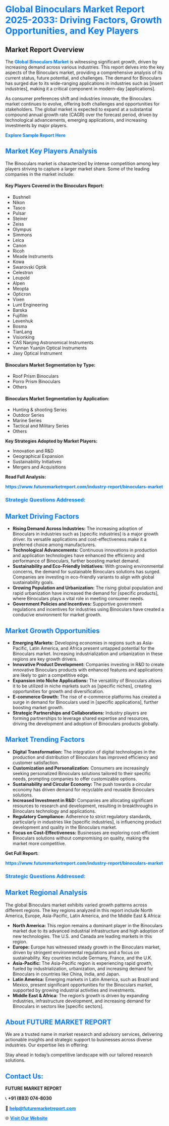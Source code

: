 <h1 style="color: #007BFF;">Global Binoculars Market Report 2025-2033: Driving Factors, Growth Opportunities, and Key Players</h1>

<section id="overview">
<h2>Market Report Overview</h2>
<p>The <a href="https://www.futuremarketreport.com/industry-report/binoculars-market" style="color: #007BFF; text-decoration: none;"><strong>Global Binoculars Market</strong></a> is witnessing significant growth, driven by increasing demand across various industries. This report delves into the key aspects of the Binoculars market, providing a comprehensive analysis of its current status, future potential, and challenges. The demand for Binoculars has surged due to its wide-ranging applications in industries such as [insert industries], making it a critical component in modern-day [applications].</p>
<p>As consumer preferences shift and industries innovate, the Binoculars market continues to evolve, offering both challenges and opportunities for stakeholders. The global market is expected to expand at a substantial compound annual growth rate (CAGR) over the forecast period, driven by technological advancements, emerging applications, and increasing investments by major players.</p>
</section>

<section id="overview">
<p><a href="https://www.futuremarketreport.com/request-sample/reportId=97937" style="color: #007BFF; text-decoration: none;"><strong>Explore Sample Report Here</strong></a></p>
</section>

<section id="key-players">
<h2 style="color: #007BFF;">Market Key Players Analysis</h2>
<p>The Binoculars market is characterized by intense competition among key players striving to capture a larger market share. Some of the leading companies in the market include:</p>
<h4>Key Players Covered in the Binoculars Report:</h4>
<ul><li>Bushnell</li><li>Nikon</li><li>Tasco</li><li>Pulsar</li><li>Steiner</li><li>Zeiss</li><li>Olympus</li><li>Simmons</li><li>Leica</li><li>Canon</li><li>Ricoh</li><li>Meade Instruments</li><li>Kowa</li><li>Swarovski Optik</li><li>Celestron</li><li>Leupold</li><li>Alpen</li><li>Meopta</li><li>Opticron</li><li>Vixen</li><li>Lunt Engineering</li><li>Barska</li><li>Fujifilm</li><li>Levenhuk</li><li>Bosma</li><li>TianLang</li><li>Visionking</li><li>CAS Nanjing Astronomical Instruments</li><li>Yunnan Yuanjin Optical Instruments</li><li>Jaxy Optical Instrument</li></ul>
<h4>Binoculars Market Segmentation by Type:</h4>
<ul><li>Roof Prism Binoculars</li><li>Porro Prism Binoculars</li><li>Others</li></ul>

<h4>Binoculars Market Segmentation by Application:</h4>
<ul><li>Hunting &amp; shooting Series</li><li>Outdoor Series</li><li>Marine Series</li><li>Tactical and Military Series</li><li>Others</li></ul>
<p><strong>Key Strategies Adopted by Market Players:</strong></p>
<ul>
<li>Innovation and R&D</li>
<li>Geographical Expansion</li>
<li>Sustainability Initiatives</li>
<li>Mergers and Acquisitions</li>
</ul>
</section>

<section>
<p><strong>Read Full Analysis: </strong></p><a href="https://www.futuremarketreport.com/industry-report/binoculars-market" style="color: #007BFF; text-decoration: none;"><strong>https://www.futuremarketreport.com/industry-report/binoculars-market</strong></a>
<h3 style="color: #007BFF;">Strategic Questions Addressed:</h3>
</section>

<section id="driving-factors">
<h2 style="color: #007BFF;">Market Driving Factors</h2>
<ul>
<li><strong>Rising Demand Across Industries:</strong> The increasing adoption of Binoculars in industries such as [specific industries] is a major growth driver. Its versatile applications and cost-effectiveness make it a preferred choice among manufacturers.</li>
<li><strong>Technological Advancements:</strong> Continuous innovations in production and application technologies have enhanced the efficiency and performance of Binoculars, further boosting market demand.</li>
<li><strong>Sustainability and Eco-Friendly Initiatives:</strong> With growing environmental concerns, the demand for sustainable Binoculars solutions has surged. Companies are investing in eco-friendly variants to align with global sustainability goals.</li>
<li><strong>Growing Population and Urbanization:</strong> The rising global population and rapid urbanization have increased the demand for [specific products], where Binoculars plays a vital role in meeting consumer needs.</li>
<li><strong>Government Policies and Incentives:</strong> Supportive government regulations and incentives for industries using Binoculars have created a conducive environment for market growth.</li>
</ul>
</section>

<section id="growth-opportunities">
<h2 style="color: #007BFF;">Market Growth Opportunities</h2>
<ul>
<li><strong>Emerging Markets:</strong> Developing economies in regions such as Asia-Pacific, Latin America, and Africa present untapped potential for the Binoculars market. Increasing industrialization and urbanization in these regions are key growth drivers.</li>
<li><strong>Innovative Product Development:</strong> Companies investing in R&D to create innovative Binoculars products with enhanced features and applications are likely to gain a competitive edge.</li>
<li><strong>Expansion into Niche Applications:</strong> The versatility of Binoculars allows it to be utilized in niche markets such as [specific niches], creating opportunities for growth and diversification.</li>
<li><strong>E-commerce Growth:</strong> The rise of e-commerce platforms has created a surge in demand for Binoculars used in [specific applications], further boosting market growth.</li>
<li><strong>Strategic Partnerships and Collaborations:</strong> Industry players are forming partnerships to leverage shared expertise and resources, driving the development and adoption of Binoculars products globally.</li>
</ul>
</section>

<section id="trending-factors">
<h2 style="color: #007BFF;">Market Trending Factors</h2>
<ul>
<li><strong>Digital Transformation:</strong> The integration of digital technologies in the production and distribution of Binoculars has improved efficiency and customer satisfaction.</li>
<li><strong>Customization and Personalization:</strong> Consumers are increasingly seeking personalized Binoculars solutions tailored to their specific needs, prompting companies to offer customizable options.</li>
<li><strong>Sustainability and Circular Economy:</strong> The push towards a circular economy has driven demand for recyclable and reusable Binoculars solutions.</li>
<li><strong>Increased Investment in R&D:</strong> Companies are allocating significant resources to research and development, resulting in breakthroughs in Binoculars technology and applications.</li>
<li><strong>Regulatory Compliance:</strong> Adherence to strict regulatory standards, particularly in industries like [specific industries], is influencing product development and quality in the Binoculars market.</li>
<li><strong>Focus on Cost-Effectiveness:</strong> Businesses are exploring cost-efficient Binoculars solutions without compromising on quality, making the market more competitive.</li>
</ul>
</section>

<section>
<p><strong>Get Full Report: </strong></p><a href="https://www.futuremarketreport.com/industry-report/binoculars-market" style="color: #007BFF; text-decoration: none;"><strong>https://www.futuremarketreport.com/industry-report/binoculars-market</strong></a>
<h3 style="color: #007BFF;">Strategic Questions Addressed:</h3>
</section>


<section id="regional-analysis">
<h2 style="color: #007BFF;">Market Regional Analysis</h2>
<p>The global Binoculars market exhibits varied growth patterns across different regions. The key regions analyzed in this report include North America, Europe, Asia-Pacific, Latin America, and the Middle East & Africa:</p>
<ul>
<li><strong>North America:</strong> This region remains a dominant player in the Binoculars market due to its advanced industrial infrastructure and high adoption of new technologies. The U.S. and Canada are leading markets in this region.</li>
<li><strong>Europe:</strong> Europe has witnessed steady growth in the Binoculars market, driven by stringent environmental regulations and a focus on sustainability. Key countries include Germany, France, and the U.K.</li>
<li><strong>Asia-Pacific:</strong> The Asia-Pacific region is experiencing rapid growth, fueled by industrialization, urbanization, and increasing demand for Binoculars in countries like China, India, and Japan.</li>
<li><strong>Latin America:</strong> Emerging markets in Latin America, such as Brazil and Mexico, present significant opportunities for the Binoculars market, supported by growing industrial activities and investments.</li>
<li><strong>Middle East & Africa:</strong> The region’s growth is driven by expanding industries, infrastructure development, and increasing demand for Binoculars in sectors like [specific sectors].</li>
</ul>
</section>

<footer>
<h2 style="color: #007BFF;">About FUTURE MARKET REPORT</h2>
<p>We are a trusted name in market research and advisory services, delivering actionable insights and strategic support to businesses across diverse industries. Our expertise lies in offering:</p>

<p>Stay ahead in today’s competitive landscape with our tailored research solutions.</p>

<h2 style="color: #007BFF;">Contact Us:</h2>
<p><strong>FUTURE MARKET REPORT</strong></p>
<p>📞 <strong>+91 (883) 074-8030</strong></p>
<p>📧 <strong><a href="mailto:help@futuremarketreport.com" style="color: #007BFF;">help@futuremarketreport.com</a></strong></p>
<p>🌐 <strong><a href="https://www.futuremarketreport.com/" style="color: #007BFF;">Visit Our Website</a></strong></p>
</footer>
